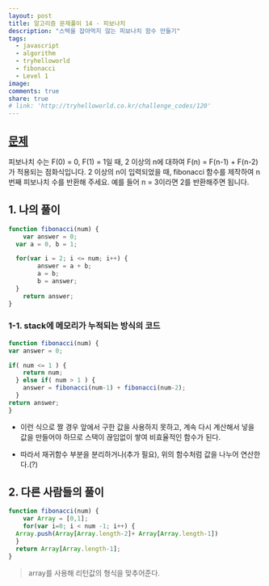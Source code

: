 ```yaml
---
layout: post
title: 알고리즘 문제풀이 14 - 피보나치
description: "스택을 잡아먹지 않는 피보나치 함수 만들기"
tags:
  - javascript
  - algorithm
  - tryhelloworld
  - fibonacci
  - Level 1
image:
comments: true
share: true
# link: 'http://tryhelloworld.co.kr/challenge_codes/120'
---
```


<!--![gcd](../../assets/images/emojis/gcd.png){: .center-image}-->

## [문제](http://tryhelloworld.co.kr/challenge_codes/6)

피보나치 수는 F(0) = 0, F(1) = 1일 때, 2 이상의 n에 대하여 F(n) = F(n-1) + F(n-2) 가 적용되는 점화식입니다. 2 이상의 n이 입력되었을 때, fibonacci 함수를 제작하여 n번째 피보나치 수를 반환해 주세요. 예를 들어 n = 3이라면 2를 반환해주면 됩니다.

## 1. 나의 풀이

```javascript
function fibonacci(num) {
	var answer = 0;
  var a = 0, b = 1;

  for(var i = 2; i <= num; i++) {
        answer = a + b;
        a = b;
        b = answer;
  }
	return answer;
}
```
### 1-1. stack에 메모리가 누적되는 방식의 코드

```javascript
function fibonacci(num) {
var answer = 0;

if( num <= 1 ) {
    return num;
  } else if( num > 1 ) {
    answer = fibonacci(num-1) + fibonacci(num-2);
  }
return answer;
}
```
* 이런 식으로 짤 경우 앞에서 구한 값을 사용하지 못하고, 계속 다시 계산해서 넣을 값을 만들어야 하므로 스택이 끊임없이 쌓여 비효율적인 함수가 된다.

* 따라서 재귀함수 부분을 분리하거나(추가 필요), 위의 함수처럼 값을 나누어 연산한다.(?)

## 2. 다른 사람들의 풀이

```javascript
function fibonacci(num) {
    var Array = [0,1];
    for(var i=0; i < num -1; i++) {
  Array.push(Array[Array.length-2]+ Array[Array.length-1])
  }
  return Array[Array.length-1];
}
```

> array를 사용해 리턴값의 형식을 맞추어준다.